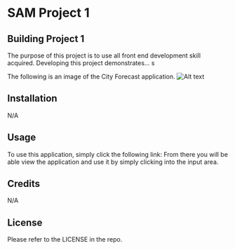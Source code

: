 # SAM Project 1

## Building Project 1

The purpose of this project is to use all front end development skill acquired. Developing this project demonstrates... s

The following is an image of the City Forecast application.
![Alt text](./assets/images/) 



## Installation

N/A

## Usage

To use this application, simply click the following link: 
From there you will be able view the application and use it by simply clicking into the input area.   

## Credits

N/A

## License

Please refer to the LICENSE in the repo.